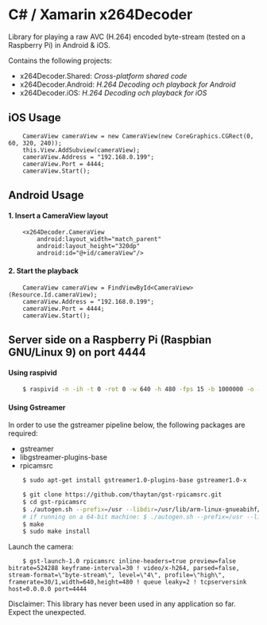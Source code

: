 # C# / Xamarin x264Decoder

Library for playing a raw AVC (H.264) encoded byte-stream (tested on a Raspberry Pi) in Android & iOS.

Contains the following projects:
- x264Decoder.Shared: _Cross-platform shared code_
- x264Decoder.Android: _H.264 Decoding och playback for Android_
- x264Decoder.iOS: _H.264 Decoding och playback for iOS_


## iOS Usage

```         
	CameraView cameraView = new CameraView(new CoreGraphics.CGRect(0, 60, 320, 240));
    this.View.AddSubview(cameraView);
	cameraView.Address = "192.168.0.199";
	cameraView.Port = 4444;
	cameraView.Start(); 
```

## Android Usage

#### 1. Insert a CameraView layout
```
    <x264Decoder.CameraView
        android:layout_width="match_parent"
        android:layout_height="320dp"
        android:id="@+id/cameraView"/>
```

#### 2. Start the playback
```
	CameraView cameraView = FindViewById<CameraView>(Resource.Id.cameraView);
    cameraView.Address = "192.168.0.199";
    cameraView.Port = 4444;
    cameraView.Start();
```

## Server side on a Raspberry Pi (Raspbian GNU/Linux 9) on port 4444

#### Using raspivid

```bash
	$ raspivid -n -ih -t 0 -rot 0 -w 640 -h 480 -fps 15 -b 1000000 -o - | nc -lkv4 4444
```

#### Using Gstreamer

In order to use the gstreamer pipeline below, the following packages are required:
- gstreamer
- libgstreamer-plugins-base
- rpicamsrc

```bash
	$ sudo apt-get install gstreamer1.0-plugins-base gstreamer1.0-x

	$ git clone https://github.com/thaytan/gst-rpicamsrc.git
	$ cd gst-rpicamsrc
	$ ./autogen.sh --prefix=/usr --libdir=/usr/lib/arm-linux-gnueabihf/
	# if running on a 64-bit machine: $ ./autogen.sh --prefix=/usr --libdir=/usr/lib/x86_64-linux-gnu/
	$ make
	$ sudo make install
```

Launch the camera:

```
	$ gst-launch-1.0 rpicamsrc inline-headers=true preview=false bitrate=524288 keyframe-interval=30 ! video/x-h264, parsed=false, stream-format=\"byte-stream\", level=\"4\", profile=\"high\", framerate=30/1,width=640,height=480 ! queue leaky=2 ! tcpserversink host=0.0.0.0 port=4444
```

Disclaimer: This library has never been used in any application so far. Expect the unexpected.  